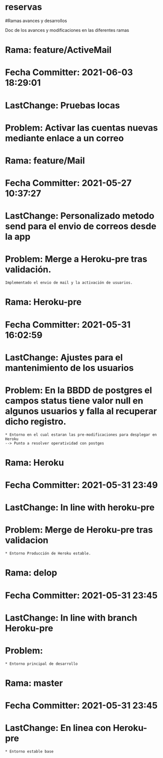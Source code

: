 # reservas


#Ramas avances y desarrollos

Doc de los avances y modificaciones en las diferentes ramas

# Rama: feature/ActiveMail
# Fecha Committer: 2021-06-03 18:29:01
# LastChange: Pruebas locas
# Problem: Activar las cuentas nuevas mediante enlace a un correo
	

# Rama: feature/Mail
# Fecha Committer: 2021-05-27 10:37:27
# LastChange: Personalizado metodo send para el envio de correos desde la app
# Problem: Merge a Heroku-pre tras validación.
	Implementado el envio de mail y la activación de usuarios.
	
# Rama: Heroku-pre
# Fecha Committer: 2021-05-31 16:02:59
# LastChange: Ajustes para el mantenimiento de los usuarios
# Problem: En la BBDD de postgres el campos status tiene valor null en algunos usuarios y falla al recuperar dicho registro.
	* Entorno en el cual estaran las pre-modificaciones para desplegar en Heroku
	--> Punto a resolver operatividad con postges
	

# Rama: Heroku
# Fecha Committer: 2021-05-31 23:49
# LastChange: In line with heroku-pre
# Problem: Merge de Heroku-pre tras validacion
	* Entorno Producción de Heroku estable.
	
	
# Rama: delop
# Fecha Committer: 2021-05-31 23:45
# LastChange: In line with branch Heroku-pre
# Problem:
	* Entorno principal de desarrollo
	
# Rama: master
# Fecha Committer: 2021-05-31 23:45
# LastChange: En linea con Heroku-pre
	* Entorno estable base